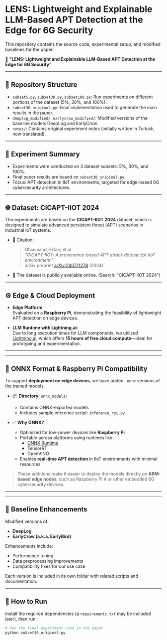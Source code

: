# LENS: Lightweight and Explainable LLM-Based APT Detection at the Edge for 6G Security

This repository contains the source code, experimental setup, and modified baselines for the paper:

📄 **"LENS: Lightweight and Explainable LLM-Based APT Detection at the Edge for 6G Security"**

---

## 📁 Repository Structure

- `subset5.py`, `subset30.py`, `subset100.py`: Run experiments on different portions of the dataset (5%, 30%, and 100%).
- `subset30_original.py`: Final implementation used to generate the main results in the paper.
- `deeplog_modified/`, `earlycrow_modified/`: Modified versions of the baseline models DeepLog and EarlyCrow.
- `notes/`: Contains original experiment notes (initially written in Turkish, now translated).

---

## 🧪 Experiment Summary

- Experiments were conducted on 3 dataset subsets: 5%, 30%, and 100%.
- Final paper results are based on `subset30_original.py`.
- Focus: APT detection in IIoT environments, targeted for edge-based 6G cybersecurity architectures.

---

## 🌐 Dataset: CICAPT-IIOT 2024

The experiments are based on the **CICAPT-IIOT 2024** dataset, which is designed to simulate advanced persistent threat (APT) scenarios in Industrial IoT systems.

- 📄 Citation:
  > Ghiasvand, Erfan, et al.  
  > *"CICAPT-IIOT: A provenance-based APT attack dataset for IIoT environment."*  
  > arXiv preprint [arXiv:2407.11278](https://arxiv.org/abs/2407.11278) (2024)

- 🔗 The dataset is publicly available online. (Search: "CICAPT-IIOT 2024")

---

## ⚙️ Edge & Cloud Deployment

- **Edge Platform**:  
  Evaluated on a **Raspberry Pi**, demonstrating the feasibility of lightweight APT detection on edge devices.

- **LLM Runtime with Lightning.ai**:  
  Due to long execution times for LLM components, we utilized [Lightning.ai](https://lightning.ai/), which offers **15 hours of free cloud compute**—ideal for prototyping and experimentation.

---

---

## 🧠 ONNX Format & Raspberry Pi Compatibility

To support **deployment on edge devices**, we have added `.onnx` versions of the trained models.

- 📦 **Directory**: `onnx_models/`
  - Contains ONNX-exported models
  - Includes sample inference script: `inference_rpi.py`

- ✅ **Why ONNX?**
  - Optimized for low-power devices like **Raspberry Pi**
  - Portable across platforms using runtimes like:
    - [ONNX Runtime](https://onnxruntime.ai/)
    - TensorRT
    - OpenVINO
  - Enables **real-time APT detection** in IIoT environments with minimal resources

> These additions make it easier to deploy the models directly on **ARM-based edge nodes**, such as Raspberry Pi 4 or other embedded 6G cybersecurity devices.

---




---

## 🔧 Baseline Enhancements

Modified versions of:
- **DeepLog**
- **EarlyCrow (a.k.a. EarlyBird)**

Enhancements include:
- Performance tuning
- Data preprocessing improvements
- Compatibility fixes for our use case

Each version is included in its own folder with related scripts and documentation.

---

## 🚀 How to Run

Install the required dependencies (a `requirements.txt` may be included later), then run:

```bash
# Run the final experiment used in the paper
python subset30_original.py
